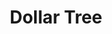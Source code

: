---
title: "Dollar Tree"
url: /daytona-beach/dollar-tree-south-ridgewood-avenue/
shop: Kramladen
---